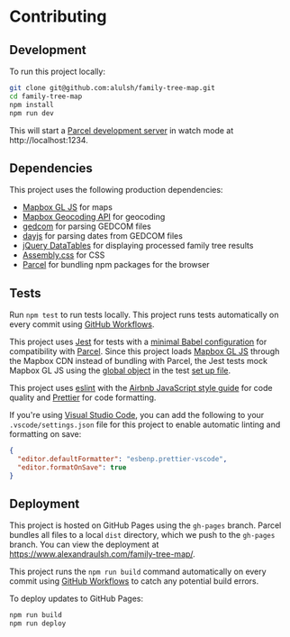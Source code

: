 # Contributing

## Development

To run this project locally:

```sh
git clone git@github.com:alulsh/family-tree-map.git
cd family-tree-map
npm install
npm run dev
```

This will start a [Parcel development server](https://parceljs.org/cli.html#serve) in watch mode at http://localhost:1234.

## Dependencies

This project uses the following production dependencies:

- [Mapbox GL JS](https://docs.mapbox.com/mapbox-gl-js/api/) for maps
- [Mapbox Geocoding API](https://docs.mapbox.com/api/search/geocoding/) for geocoding
- [gedcom](https://github.com/tmcw/gedcom) for parsing GEDCOM files
- [dayjs](https://day.js.org/) for parsing dates from GEDCOM files
- [jQuery DataTables](https://datatables.net/) for displaying processed family tree results
- [Assembly.css](https://labs.mapbox.com/assembly/) for CSS
- [Parcel](https://parceljs.org/) for bundling npm packages for the browser

## Tests

Run `npm test` to run tests locally. This project runs tests automatically on every commit using [GitHub Workflows](https://github.com/alulsh/family-tree-map/actions).

This project uses [Jest](https://jestjs.io/) for tests with a [minimal Babel configuration](https://ryankubik.com/blog/parcel-and-jest) for compatibility with [Parcel](https://parceljs.org/). Since this project loads [Mapbox GL JS](https://docs.mapbox.com/mapbox-gl-js/api/) through the Mapbox CDN instead of bundling with Parcel, the Jest tests mock Mapbox GL JS using the [global object](https://jestjs.io/docs/en/configuration#globals-object) in the test [set up file](https://jestjs.io/docs/en/configuration#setupfiles-array).

This project uses [eslint](https://eslint.org/) with the [Airbnb JavaScript style guide](https://airbnb.io/javascript/) for code quality and [Prettier](https://prettier.io/) for code formatting.

If you're using [Visual Studio Code](https://code.visualstudio.com/), you can add the following to your `.vscode/settings.json` file for this project to enable automatic linting and formatting on save:

```json
{
  "editor.defaultFormatter": "esbenp.prettier-vscode",
  "editor.formatOnSave": true
}
```

## Deployment

This project is hosted on GitHub Pages using the `gh-pages` branch. Parcel bundles all files to a local `dist` directory, which we push to the `gh-pages` branch. You can view the deployment at https://www.alexandraulsh.com/family-tree-map/.

This project runs the `npm run build` command automatically on every commit using [GitHub Workflows](https://github.com/alulsh/family-tree-map/actions) to catch any potential build errors.

To deploy updates to GitHub Pages:

```sh
npm run build
npm run deploy
```

